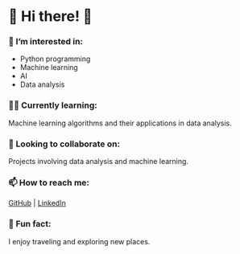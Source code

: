 <h1 align="left">🌻​ Hi there! 🌻​</h1>

<h3 align="left">👀 I’m interested in:</h3>
<ul>
  <li>Python programming</li>
  <li>Machine learning</li>
  <li>AI</li>
  <li>Data analysis</li>
</ul>

<h3 align="left">🏴‍☠️ Currently learning:</h3>
<p align="left">
  Machine learning algorithms and their applications in data analysis.
</p>

<h3 align="left">💞️ Looking to collaborate on:</h3>
<p align="left">
  Projects involving data analysis and machine learning.
</p>

<h3 align="left">📫 How to reach me:</h3>
<p align="left">
  <a href="https://github.com/username">GitHub</a> | <a href="https://linkedin.com/in/username">LinkedIn</a>
</p>

<h3 align="left">🚀 Fun fact:</h3>
<p align="left">I enjoy traveling and exploring new places.</p>
